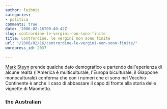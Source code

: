 ```yaml
---
author: leibniz
categories:
- politica
comments: true
date: '2006-02-16T09:40:42Z'
slug: contrordine-le-vergini-non-sono-finite
title: Contrordine, le vergini non sono finite
url: "/2006/02/16/contrordine-le-vergini-non-sono-finite/"
wordpress_id: 2037

---
```

[Mark Steyn](https://www.theaustralian.news.com.au/common/story_page/0,5744,18159605%255E7583,00.html) prende qualche dato demografico e partendo dall'eperienza di alcune realtà (l'America è multiculturale, l'Europa biculturale, il Giappone monoculturale) conferma che con i numeri che ci sono nel Vecchio Continente è anche il caso di abbassare il capo di fronte alla storia delle vignette di Maometto.


### the Australian
